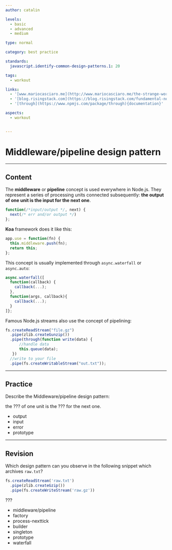 ```yaml
---
author: catalin

levels:
  - basic
  - advanced
  - medium

type: normal

category: best practice

standards:
  javascript.identify-common-design-patterns.1: 20

tags:
  - workout

links:
  - '[www.mariocasciaro.me](http://www.mariocasciaro.me/the-strange-world-of-node-js-design-patterns){website}'
  - '[blog.risingstack.com](https://blog.risingstack.com/fundamental-node-js-design-patterns/){website}'
  - '[through](https://www.npmjs.com/package/through){documentation}'

aspects:
  - workout


---
```

# Middleware/pipeline design pattern

---
## Content

The **middleware** or **pipeline** concept is used everywhere in Node.js. They represent a series of processing units connected subsequently: **the output of one unit is the input for the next one**.

```javascript
function(/*input/output */, next) {
  next(/* err and/or output */)
};
```

**Koa** framework does it like this:

```javascript
app.use = function(fn) {
  this.middleware.push(fn);
  return this;
};
```

This concept is usually implemented through `async.waterfall` or `async.auto`:

```javascript
async.waterfall([
  function(callback) {
    callback(...);
  },
  function(args, callback){
    callback(...);
  }
]};
```

Famous Node.js streams also use the concept of pipelining:

```javascript
fs.createReadStream("file.gz")
  .pipe(zlib.createGunzip())
  .pipe(through(function write(data) {
      //handle data
      this.queue(data);
   })
  //write to your file
  .pipe(fs.createWritableStream("out.txt"));
```

---
## Practice

Describe the Middleware/pipeline design pattern:

the ??? of one unit is the ??? for the next one.

* output
* input
* error
* prototype

---
## Revision

Which design pattern can you observe in the following snippet which archives `raw.txt`?

```javascript
fs.createReadStream('raw.txt')
  .pipe(zlib.createGzip())
  .pipe(fs.createWriteStream('raw.gz'))
```

???

* middleware/pipeline
* factory
* process-nexttick
* builder
* singleton
* prototype
* waterfall
 
